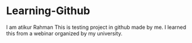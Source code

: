 # Learning-Github
I am atikur Rahman
This is testing project in github made by me.
I learned this from a webinar organized by my university.